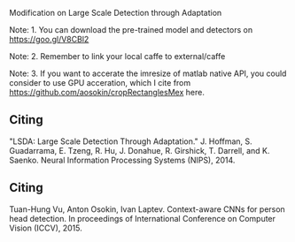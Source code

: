 
Modification on Large Scale Detection through Adaptation

Note: 1. You can download the pre-trained model and detectors on https://goo.gl/V8CBl2

Note: 2. Remember to link your local caffe to external/caffe

Note: 3. If you want to accerate the imresize of matlab native API, you could consider to use GPU acceration, which I cite from https://github.com/aosokin/cropRectanglesMex here.

Citing
-------
"LSDA: Large Scale Detection Through Adaptation." J. Hoffman, 
S. Guadarrama, E. Tzeng, R. Hu, J. Donahue, R. Girshick, T. Darrell, and
K. Saenko. Neural Information Processing Systems (NIPS), 2014.

Citing
-------
Tuan-Hung Vu, Anton Osokin, Ivan Laptev. Context-aware CNNs for person head detection.
In proceedings of International Conference on Computer Vision (ICCV), 2015.
